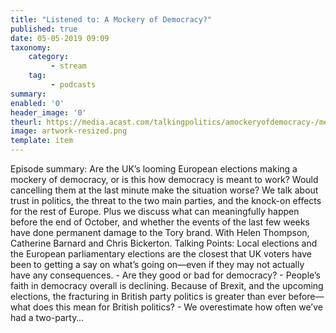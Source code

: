 ```yaml
---
title: "Listened to: A Mockery of Democracy?"
published: true
date: 05-05-2019 09:09
taxonomy:
    category:
         - stream
    tag:
         - podcasts
summary:
enabled: '0'
header_image: '0'
theurl: https://media.acast.com/talkingpolitics/amockeryofdemocracy-/media.mp3
image: artwork-resized.png
template: item
---
```

 
Episode summary: Are the UK’s looming European elections making a mockery of democracy, or is this how democracy is meant to work? Would cancelling them at the last minute make the situation worse? We talk about trust in politics, the threat to the two main parties, and the knock-on effects for the rest of Europe. Plus we discuss what can meaningfully happen before the end of October, and whether the events of the last few weeks have done permanent damage to the Tory brand. With Helen Thompson, Catherine Barnard and Chris Bickerton. Talking Points: Local elections and the European parliamentary elections are the closest that UK voters have been to getting a say on what’s going on—even if they may not actually have any consequences. - Are they good or bad for democracy? - People’s faith in democracy overall is declining. Because of Brexit, and the upcoming elections, the fracturing in British party politics is greater than ever before—what does this mean for British politics? - We overestimate how often we’ve had a two-party…
